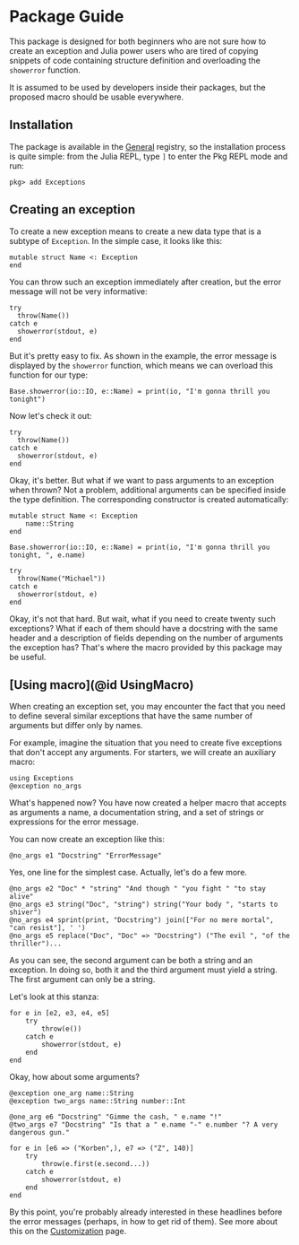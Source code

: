 # Package Guide

This package is designed for both beginners who are not sure how to create an exception and
Julia power users who are tired of copying snippets of code containing structure definition
and overloading the `showerror` function.

It is assumed to be used by developers inside their packages, but the proposed macro should
be usable everywhere.

## Installation

The package is available in the [General](https://github.com/JuliaRegistries/General)
registry, so the installation process is quite simple: from the Julia REPL, type `]`
to enter the Pkg REPL mode and run:

```
pkg> add Exceptions
```

## Creating an exception

To create a new exception means to create a new data type that is a subtype of `Exception`.
In the simple case, it looks like this:

```@example Name
mutable struct Name <: Exception
end
```

You can throw such an exception immediately after creation, but the error message will not
be very informative:

```@example Name
try
  throw(Name())
catch e
  showerror(stdout, e)
end
```

But it's pretty easy to fix. As shown in the example, the error message is displayed by the
`showerror` function, which means we can overload this function for our type:

```@example Name
Base.showerror(io::IO, e::Name) = print(io, "I'm gonna thrill you tonight")
```

Now let's check it out:

```@example Name
try
  throw(Name())
catch e
  showerror(stdout, e)
end
```

Okay, it's better. But what if we want to pass arguments to an exception when thrown? Not
a problem, additional arguments can be specified inside the type definition. The
corresponding constructor is created automatically:

```@example Name2
mutable struct Name <: Exception
    name::String
end

Base.showerror(io::IO, e::Name) = print(io, "I'm gonna thrill you tonight, ", e.name)

try
  throw(Name("Michael"))
catch e
  showerror(stdout, e)
end
```

Okay, it's not that hard. But wait, what if you need to create twenty such exceptions?
What if each of them should have a docstring with the same header and a description of
fields depending on the number of arguments the exception has? That's where the macro
provided by this package may be useful.

## [Using macro](@id UsingMacro)

When creating an exception set, you may encounter the fact that you need to define several
similar exceptions that have the same number of arguments but differ only by names.

For example, imagine the situation that you need to create five exceptions that don't
accept any arguments. For starters, we will create an auxiliary macro:

```@example exception
using Exceptions
@exception no_args
```

What's happened now? You have now created a helper macro that accepts as arguments
a name, a documentation string, and a set of strings or expressions for the error message.

You can now create an exception like this:

```@example exception
@no_args e1 "Docstring" "ErrorMessage"
```

Yes, one line for the simplest case. Actually, let's do a few more.

```@example exception
@no_args e2 "Doc" * "string" "And though " "you fight " "to stay alive"
@no_args e3 string("Doc", "string") string("Your body ", "starts to shiver")
@no_args e4 sprint(print, "Docstring") join(["For no mere mortal", "can resist"], ' ')
@no_args e5 replace("Doc", "Doc" => "Docstring") ("The evil ", "of the thriller")...
```

As you can see, the second argument can be both a string and an exception. In doing so,
both it and the third argument must yield a string. The first argument can only be a string.

Let's look at this stanza:

```@example exception
for e in [e2, e3, e4, e5]
    try
        throw(e())
    catch e
        showerror(stdout, e)
    end
end
```

Okay, how about some arguments?

```@example exception
@exception one_arg name::String
@exception two_args name::String number::Int

@one_arg e6 "Docstring" "Gimme the cash, " e.name "!"
@two_args e7 "Docstring" "Is that a " e.name "-" e.number "? A very dangerous gun."

for e in [e6 => ("Korben",), e7 => ("Z", 140)]
    try
        throw(e.first(e.second...))
    catch e
        showerror(stdout, e)
    end
end
```

By this point, you're probably already interested in these headlines before the error
messages (perhaps, in how to get rid of them). See more about this on the
[Customization](@ref) page.
